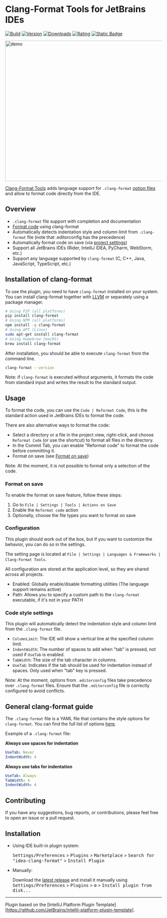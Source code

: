 # Clang-Format Tools for JetBrains IDEs

[![Build](https://github.com/aarcangeli/idea-clang-format/actions/workflows/build.yml/badge.svg?branch=main)](https://github.com/aarcangeli/idea-clang-format/actions/workflows/build.yml)
[![Version](https://img.shields.io/jetbrains/plugin/v/20785-clang-format-tools.svg)](https://plugins.jetbrains.com/plugin/20785-clang-format-tools)
[![Downloads](https://img.shields.io/jetbrains/plugin/d/20785-clang-format-tools.svg)](https://plugins.jetbrains.com/plugin/20785-clang-format-tools)
[![Rating](https://img.shields.io/jetbrains/plugin/r/rating/20785-clang-format-tools)](https://plugins.jetbrains.com/plugin/20785-clang-format-tools)
[![Static Badge](https://img.shields.io/badge/Get%20from%20Marketplace-blue)](https://plugins.jetbrains.com/plugin/20785-clang-format-tools)

<img width="710" height="450" src="https://plugins.jetbrains.com/files/20785/screenshot_0edd8132-28b5-47a4-a819-03ae2230f2bd" alt="demo">

<!-- Plugin description -->

[Clang-Format Tools](https://plugins.jetbrains.com/plugin/20785-clang-format-tools/edit) adds language support for
`.clang-format` [option files](https://clang.llvm.org/docs/ClangFormatStyleOptions.html) and allow to format code directly from the IDE.

## Overview

- `.clang-format` file support with completion and documentation
- [Format code](#usage) using clang-format
- Automatically detects indentation style and column limit from `.clang-format` file (note that .editorconfig has the precedence)
- Automatically format code on save (via [project settings](#format-on-save))
- Support all JetBrains IDEs (Rider, IntelliJ IDEA, PyCharm, WebStorm, etc.)
- Support any language supported by `clang-format` (C, C++, Java, JavaScript, TypeScript, etc.)

## Installation of clang-format

To use the plugin, you need to have `clang-format` installed on your system.
You can install clang-format together with [LLVM](https://github.com/llvm/llvm-project/releases) or separately using a package manager.

```bash
# Using PIP (all platforms)
pip install clang-format
# Using NPM (all platforms)
npm install -g clang-format
# Using APT (Linux)
sudo apt-get install clang-format
# Using Homebrew (macOS)
brew install clang-format
```

After installation, you should be able to execute `clang-format` from the command line.

```bash
clang-format --version
```

Note: if `clang-format` is executed without arguments, it formats the code from standard input
and writes the result to the standard output.

## Usage

To format the code, you can use the `Code | Reformat Code`, this is the standard action used in JetBrains IDEs to format the code.

There are also alternative ways to format the code:

- Select a directory or a file in the project view, right-click, and choose `Reformat Code` (or use the shortcut) to format all files in the directory.
- In the Commit Tab, you can enable "Reformat code" to format the code before committing it.
- Format on save (see [Format on save](#format-on-save))

Note: At the moment, it is not possible to format only a selection of the code.

### Format on save

To enable the format on save feature, follow these steps:

1. Go to `File | Settings | Tools | Actions on Save`
2. Enable the `Reformat code` action
3. Optionally, choose the file types you want to format on save

### Configuration

This plugin should work out of the box, but if you want to customize the behavior, you can do so in the settings.

The setting page is located at `File | Settings | Languages & Frameworks | Clang-Format Tools`.

All configuration are stored at the application level, so they are shared across all projects.

- Enabled: Globally enable/disable formatting utilities (The language support remains active)
- Path: Allows you to specify a custom path to the `clang-format` executable, if it's not in your PATH

### Code style settings

This plugin will automatically detect the indentation style and column limit from the `.clang-format` file.

- `ColumnLimit`: The IDE will show a vertical line at the specified column limit.
- `IndentWidth`: The number of spaces to add when "tab" is pressed, not used if `UseTab` is enabled.
- `TabWidth`: The size of the tab character in columns.
- `UseTab`: Indicates if the tab should be used for indentation instead of spaces. Only used when "tab" key is pressed.

Note: At the moment, options from `.editorconfig` files take precedence over `.clang-format` files.
Ensure that the `.editorconfig` file is correctly configured to avoid conflicts.

## General clang-format guide

The `.clang-format` file is a YAML file that contains the style options for `clang-format`.
You can find the full list of options [here](https://clang.llvm.org/docs/ClangFormatStyleOptions.html).

Example of a `.clang-format` file:

**Always use spaces for indentation**

```yaml
UseTab: Never
IndentWidth: 4
```

**Always use tabs for indentation**

```yaml
UseTab: Always
TabWidth: 4
IndentWidth: 4
```

## Contributing

If you have any suggestions, bug reports, or contributions, please feel free to open an issue or a pull request.

<!-- Plugin description end -->

## Installation

- Using IDE built-in plugin system:

  <kbd>Settings/Preferences</kbd> > <kbd>Plugins</kbd> > <kbd>Marketplace</kbd> > <kbd>Search for "idea-clang-format"</kbd> >
  <kbd>Install Plugin</kbd>

- Manually:

  Download the [latest release](https://github.com/aarcangeli/idea-clang-format/releases/latest) and install it manually using
  <kbd>Settings/Preferences</kbd> > <kbd>Plugins</kbd> > <kbd>⚙️</kbd> > <kbd>Install plugin from disk...</kbd>

---
Plugin based on the [IntelliJ Platform Plugin Template][https://github.com/JetBrains/intellij-platform-plugin-template].
